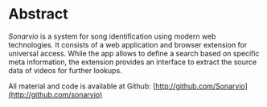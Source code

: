 # Abstract

_Sonarvio_ is a system for song identification using modern web technologies.
It consists of a web application and browser extension for universal access.
While the app allows to define a search based on specific meta information,
the extension provides an interface to extract the source data of videos
for further lookups.



All material and code is available at Github: [http://github.com/Sonarvio](http://github.com/sonarvio)
